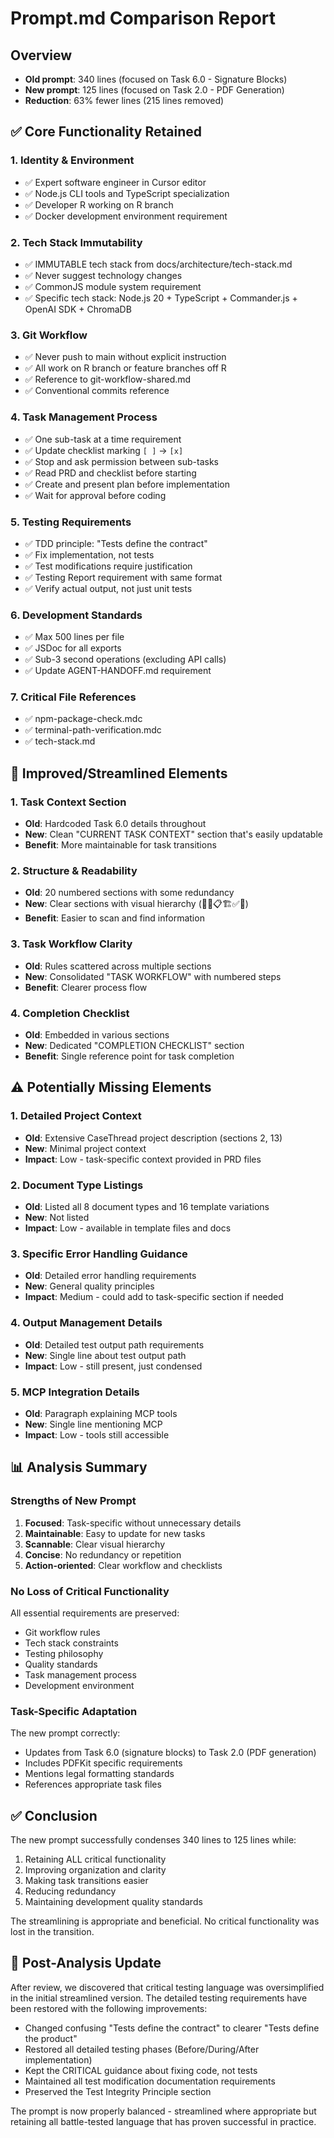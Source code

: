 # Prompt.md Comparison Report

## Overview
- **Old prompt**: 340 lines (focused on Task 6.0 - Signature Blocks)
- **New prompt**: 125 lines (focused on Task 2.0 - PDF Generation)
- **Reduction**: 63% fewer lines (215 lines removed)

## ✅ Core Functionality Retained

### 1. Identity & Environment
- ✅ Expert software engineer in Cursor editor
- ✅ Node.js CLI tools and TypeScript specialization
- ✅ Developer R working on R branch
- ✅ Docker development environment requirement

### 2. Tech Stack Immutability
- ✅ IMMUTABLE tech stack from docs/architecture/tech-stack.md
- ✅ Never suggest technology changes
- ✅ CommonJS module system requirement
- ✅ Specific tech stack: Node.js 20 + TypeScript + Commander.js + OpenAI SDK + ChromaDB

### 3. Git Workflow
- ✅ Never push to main without explicit instruction
- ✅ All work on R branch or feature branches off R
- ✅ Reference to git-workflow-shared.md
- ✅ Conventional commits reference

### 4. Task Management Process
- ✅ One sub-task at a time requirement
- ✅ Update checklist marking `[ ]` → `[x]`
- ✅ Stop and ask permission between sub-tasks
- ✅ Read PRD and checklist before starting
- ✅ Create and present plan before implementation
- ✅ Wait for approval before coding

### 5. Testing Requirements
- ✅ TDD principle: "Tests define the contract"
- ✅ Fix implementation, not tests
- ✅ Test modifications require justification
- ✅ Testing Report requirement with same format
- ✅ Verify actual output, not just unit tests

### 6. Development Standards
- ✅ Max 500 lines per file
- ✅ JSDoc for all exports
- ✅ Sub-3 second operations (excluding API calls)
- ✅ Update AGENT-HANDOFF.md requirement

### 7. Critical File References
- ✅ npm-package-check.mdc
- ✅ terminal-path-verification.mdc
- ✅ tech-stack.md

## 🔄 Improved/Streamlined Elements

### 1. Task Context Section
- **Old**: Hardcoded Task 6.0 details throughout
- **New**: Clean "CURRENT TASK CONTEXT" section that's easily updatable
- **Benefit**: More maintainable for task transitions

### 2. Structure & Readability
- **Old**: 20 numbered sections with some redundancy
- **New**: Clear sections with visual hierarchy (🎯🔧📋🏗️✅🚨)
- **Benefit**: Easier to scan and find information

### 3. Task Workflow Clarity
- **Old**: Rules scattered across multiple sections
- **New**: Consolidated "TASK WORKFLOW" with numbered steps
- **Benefit**: Clearer process flow

### 4. Completion Checklist
- **Old**: Embedded in various sections
- **New**: Dedicated "COMPLETION CHECKLIST" section
- **Benefit**: Single reference point for task completion

## ⚠️ Potentially Missing Elements

### 1. Detailed Project Context
- **Old**: Extensive CaseThread project description (sections 2, 13)
- **New**: Minimal project context
- **Impact**: Low - task-specific context provided in PRD files

### 2. Document Type Listings
- **Old**: Listed all 8 document types and 16 template variations
- **New**: Not listed
- **Impact**: Low - available in template files and docs

### 3. Specific Error Handling Guidance
- **Old**: Detailed error handling requirements
- **New**: General quality principles
- **Impact**: Medium - could add to task-specific section if needed

### 4. Output Management Details
- **Old**: Detailed test output path requirements
- **New**: Single line about test output path
- **Impact**: Low - still present, just condensed

### 5. MCP Integration Details
- **Old**: Paragraph explaining MCP tools
- **New**: Single line mentioning MCP
- **Impact**: Low - tools still accessible

## 📊 Analysis Summary

### Strengths of New Prompt
1. **Focused**: Task-specific without unnecessary details
2. **Maintainable**: Easy to update for new tasks
3. **Scannable**: Clear visual hierarchy
4. **Concise**: No redundancy or repetition
5. **Action-oriented**: Clear workflow and checklists

### No Loss of Critical Functionality
All essential requirements are preserved:
- Git workflow rules
- Tech stack constraints  
- Testing philosophy
- Quality standards
- Task management process
- Development environment

### Task-Specific Adaptation
The new prompt correctly:
- Updates from Task 6.0 (signature blocks) to Task 2.0 (PDF generation)
- Includes PDFKit specific requirements
- Mentions legal formatting standards
- References appropriate task files

## ✅ Conclusion
The new prompt successfully condenses 340 lines to 125 lines while:
1. Retaining ALL critical functionality
2. Improving organization and clarity
3. Making task transitions easier
4. Reducing redundancy
5. Maintaining development quality standards

The streamlining is appropriate and beneficial. No critical functionality was lost in the transition.

## 📝 Post-Analysis Update
After review, we discovered that critical testing language was oversimplified in the initial streamlined version. The detailed testing requirements have been restored with the following improvements:
- Changed confusing "Tests define the contract" to clearer "Tests define the product"
- Restored all detailed testing phases (Before/During/After implementation)
- Kept the CRITICAL guidance about fixing code, not tests
- Maintained all test modification documentation requirements
- Preserved the Test Integrity Principle section

The prompt is now properly balanced - streamlined where appropriate but retaining all battle-tested language that has proven successful in practice. 